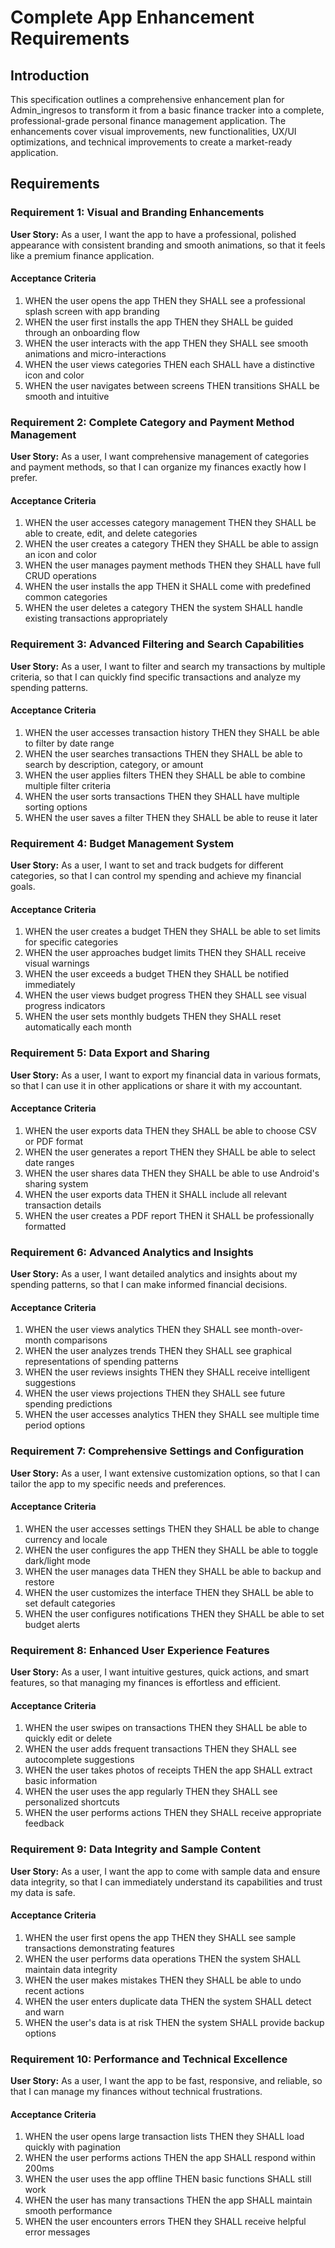 # Complete App Enhancement Requirements

## Introduction

This specification outlines a comprehensive enhancement plan for Admin_ingresos to transform it from a basic finance tracker into a complete, professional-grade personal finance management application. The enhancements cover visual improvements, new functionalities, UX/UI optimizations, and technical improvements to create a market-ready application.

## Requirements

### Requirement 1: Visual and Branding Enhancements

**User Story:** As a user, I want the app to have a professional, polished appearance with consistent branding and smooth animations, so that it feels like a premium finance application.

#### Acceptance Criteria
1. WHEN the user opens the app THEN they SHALL see a professional splash screen with app branding
2. WHEN the user first installs the app THEN they SHALL be guided through an onboarding flow
3. WHEN the user interacts with the app THEN they SHALL see smooth animations and micro-interactions
4. WHEN the user views categories THEN each SHALL have a distinctive icon and color
5. WHEN the user navigates between screens THEN transitions SHALL be smooth and intuitive

### Requirement 2: Complete Category and Payment Method Management

**User Story:** As a user, I want comprehensive management of categories and payment methods, so that I can organize my finances exactly how I prefer.

#### Acceptance Criteria
1. WHEN the user accesses category management THEN they SHALL be able to create, edit, and delete categories
2. WHEN the user creates a category THEN they SHALL be able to assign an icon and color
3. WHEN the user manages payment methods THEN they SHALL have full CRUD operations
4. WHEN the user installs the app THEN it SHALL come with predefined common categories
5. WHEN the user deletes a category THEN the system SHALL handle existing transactions appropriately

### Requirement 3: Advanced Filtering and Search Capabilities

**User Story:** As a user, I want to filter and search my transactions by multiple criteria, so that I can quickly find specific transactions and analyze my spending patterns.

#### Acceptance Criteria
1. WHEN the user accesses transaction history THEN they SHALL be able to filter by date range
2. WHEN the user searches transactions THEN they SHALL be able to search by description, category, or amount
3. WHEN the user applies filters THEN they SHALL be able to combine multiple filter criteria
4. WHEN the user sorts transactions THEN they SHALL have multiple sorting options
5. WHEN the user saves a filter THEN they SHALL be able to reuse it later

### Requirement 4: Budget Management System

**User Story:** As a user, I want to set and track budgets for different categories, so that I can control my spending and achieve my financial goals.

#### Acceptance Criteria
1. WHEN the user creates a budget THEN they SHALL be able to set limits for specific categories
2. WHEN the user approaches budget limits THEN they SHALL receive visual warnings
3. WHEN the user exceeds a budget THEN they SHALL be notified immediately
4. WHEN the user views budget progress THEN they SHALL see visual progress indicators
5. WHEN the user sets monthly budgets THEN they SHALL reset automatically each month

### Requirement 5: Data Export and Sharing

**User Story:** As a user, I want to export my financial data in various formats, so that I can use it in other applications or share it with my accountant.

#### Acceptance Criteria
1. WHEN the user exports data THEN they SHALL be able to choose CSV or PDF format
2. WHEN the user generates a report THEN they SHALL be able to select date ranges
3. WHEN the user shares data THEN they SHALL be able to use Android's sharing system
4. WHEN the user exports data THEN it SHALL include all relevant transaction details
5. WHEN the user creates a PDF report THEN it SHALL be professionally formatted

### Requirement 6: Advanced Analytics and Insights

**User Story:** As a user, I want detailed analytics and insights about my spending patterns, so that I can make informed financial decisions.

#### Acceptance Criteria
1. WHEN the user views analytics THEN they SHALL see month-over-month comparisons
2. WHEN the user analyzes trends THEN they SHALL see graphical representations of spending patterns
3. WHEN the user reviews insights THEN they SHALL receive intelligent suggestions
4. WHEN the user views projections THEN they SHALL see future spending predictions
5. WHEN the user accesses analytics THEN they SHALL see multiple time period options

### Requirement 7: Comprehensive Settings and Configuration

**User Story:** As a user, I want extensive customization options, so that I can tailor the app to my specific needs and preferences.

#### Acceptance Criteria
1. WHEN the user accesses settings THEN they SHALL be able to change currency and locale
2. WHEN the user configures the app THEN they SHALL be able to toggle dark/light mode
3. WHEN the user manages data THEN they SHALL be able to backup and restore
4. WHEN the user customizes the interface THEN they SHALL be able to set default categories
5. WHEN the user configures notifications THEN they SHALL be able to set budget alerts

### Requirement 8: Enhanced User Experience Features

**User Story:** As a user, I want intuitive gestures, quick actions, and smart features, so that managing my finances is effortless and efficient.

#### Acceptance Criteria
1. WHEN the user swipes on transactions THEN they SHALL be able to quickly edit or delete
2. WHEN the user adds frequent transactions THEN they SHALL see autocomplete suggestions
3. WHEN the user takes photos of receipts THEN the app SHALL extract basic information
4. WHEN the user uses the app regularly THEN they SHALL see personalized shortcuts
5. WHEN the user performs actions THEN they SHALL receive appropriate feedback

### Requirement 9: Data Integrity and Sample Content

**User Story:** As a user, I want the app to come with sample data and ensure data integrity, so that I can immediately understand its capabilities and trust my data is safe.

#### Acceptance Criteria
1. WHEN the user first opens the app THEN they SHALL see sample transactions demonstrating features
2. WHEN the user performs data operations THEN the system SHALL maintain data integrity
3. WHEN the user makes mistakes THEN they SHALL be able to undo recent actions
4. WHEN the user enters duplicate data THEN the system SHALL detect and warn
5. WHEN the user's data is at risk THEN the system SHALL provide backup options

### Requirement 10: Performance and Technical Excellence

**User Story:** As a user, I want the app to be fast, responsive, and reliable, so that I can manage my finances without technical frustrations.

#### Acceptance Criteria
1. WHEN the user opens large transaction lists THEN they SHALL load quickly with pagination
2. WHEN the user performs actions THEN the app SHALL respond within 200ms
3. WHEN the user uses the app offline THEN basic functions SHALL still work
4. WHEN the user has many transactions THEN the app SHALL maintain smooth performance
5. WHEN the user encounters errors THEN they SHALL receive helpful error messages